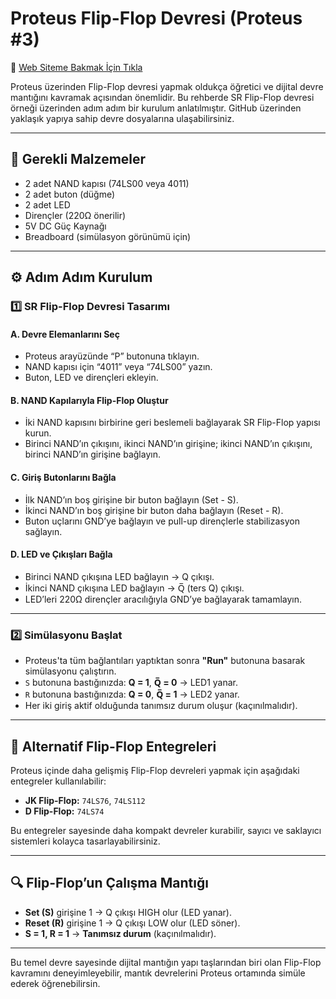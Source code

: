 # Proteus Flip-Flop Devresi (Proteus #3)


🔗 [Web Siteme Bakmak İçin Tıkla](https://www.hakkiharmankaya.com/)

Proteus üzerinden Flip-Flop devresi yapmak oldukça öğretici ve dijital devre mantığını kavramak açısından önemlidir. Bu rehberde SR Flip-Flop devresi örneği üzerinden adım adım bir kurulum anlatılmıştır. GitHub üzerinden yaklaşık yapıya sahip devre dosyalarına ulaşabilirsiniz.

---

## 🔧 Gerekli Malzemeler

- 2 adet NAND kapısı (74LS00 veya 4011)  
- 2 adet buton (düğme)  
- 2 adet LED  
- Dirençler (220Ω önerilir)  
- 5V DC Güç Kaynağı  
- Breadboard (simülasyon görünümü için)

---

## ⚙️ Adım Adım Kurulum

### 1️⃣ SR Flip-Flop Devresi Tasarımı

#### A. Devre Elemanlarını Seç
- Proteus arayüzünde “P” butonuna tıklayın.
- NAND kapısı için “4011” veya “74LS00” yazın.
- Buton, LED ve dirençleri ekleyin.

#### B. NAND Kapılarıyla Flip-Flop Oluştur
- İki NAND kapısını birbirine geri beslemeli bağlayarak SR Flip-Flop yapısı kurun.
- Birinci NAND’ın çıkışını, ikinci NAND’ın girişine; ikinci NAND’ın çıkışını, birinci NAND’ın girişine bağlayın.

#### C. Giriş Butonlarını Bağla
- İlk NAND’ın boş girişine bir buton bağlayın (Set - S).
- İkinci NAND’ın boş girişine bir buton daha bağlayın (Reset - R).
- Buton uçlarını GND’ye bağlayın ve pull-up dirençlerle stabilizasyon sağlayın.

#### D. LED ve Çıkışları Bağla
- Birinci NAND çıkışına LED bağlayın → Q çıkışı.
- İkinci NAND çıkışına LED bağlayın → Q̅ (ters Q) çıkışı.
- LED’leri 220Ω dirençler aracılığıyla GND’ye bağlayarak tamamlayın.

---

### 2️⃣ Simülasyonu Başlat

- Proteus'ta tüm bağlantıları yaptıktan sonra **"Run"** butonuna basarak simülasyonu çalıştırın.
- `S` butonuna bastığınızda: **Q = 1**, **Q̅ = 0** → LED1 yanar.
- `R` butonuna bastığınızda: **Q = 0**, **Q̅ = 1** → LED2 yanar.
- Her iki giriş aktif olduğunda tanımsız durum oluşur (kaçınılmalıdır).

---

## 🔁 Alternatif Flip-Flop Entegreleri

Proteus içinde daha gelişmiş Flip-Flop devreleri yapmak için aşağıdaki entegreler kullanılabilir:

- **JK Flip-Flop:** `74LS76`, `74LS112`  
- **D Flip-Flop:** `74LS74`

Bu entegreler sayesinde daha kompakt devreler kurabilir, sayıcı ve saklayıcı sistemleri kolayca tasarlayabilirsiniz.

---

## 🔍 Flip-Flop’un Çalışma Mantığı

- **Set (S)** girişine 1 → Q çıkışı HIGH olur (LED yanar).  
- **Reset (R)** girişine 1 → Q çıkışı LOW olur (LED söner).  
- **S = 1, R = 1** → **Tanımsız durum** (kaçınılmalıdır).

---

Bu temel devre sayesinde dijital mantığın yapı taşlarından biri olan Flip-Flop kavramını deneyimleyebilir, mantık devrelerini Proteus ortamında simüle ederek öğrenebilirsin.
